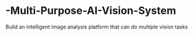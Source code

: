 # -Multi-Purpose-AI-Vision-System
Build an intelligent image analysis platform that can do multiple vision tasks
